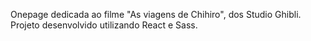 Onepage dedicada ao filme "As viagens de Chihiro", dos Studio Ghibli. Projeto desenvolvido utilizando React e Sass.
